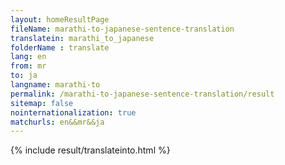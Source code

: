 ```yaml
---
layout: homeResultPage
fileName: marathi-to-japanese-sentence-translation
translatein: marathi_to_japanese
folderName : translate
lang: en
from: mr
to: ja
langname: marathi-to
permalink: /marathi-to-japanese-sentence-translation/result
sitemap: false
nointernationalization: true
matchurls: en&&mr&&ja
---
```

{% include result/translateinto.html %}

<script src="/js/result/translation.js" data-foldername="{{page.folderName}}" data-lang="{{page.lang}}"></script>
